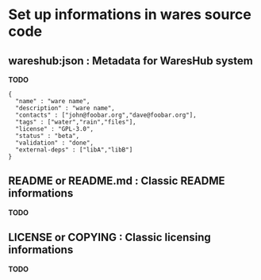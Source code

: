 Set up informations in wares source code
========================================


## wareshub:json : Metadata for WaresHub system

**TODO**

```
{
  "name" : "ware name",
  "description" : "ware name",
  "contacts" : ["john@foobar.org","dave@foobar.org"],
  "tags" : ["water","rain","files"],
  "license" : "GPL-3.0",
  "status" : "beta",
  "validation" : "done",
  "external-deps" : ["libA","libB"]  
}
```


## README or README.md : Classic README informations

**TODO**


## LICENSE or COPYING : Classic licensing informations

**TODO**
